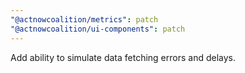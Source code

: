 ```yaml
---
"@actnowcoalition/metrics": patch
"@actnowcoalition/ui-components": patch
---
```


Add ability to simulate data fetching errors and delays.
